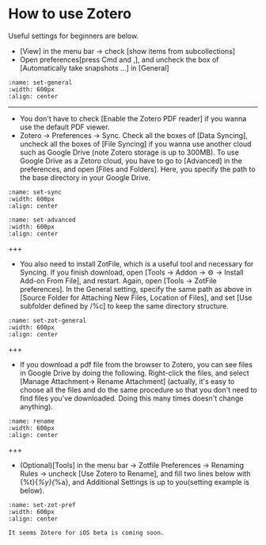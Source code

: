 # How to use Zotero

Useful settings for beginners are below.


- [View] in the menu bar -> check [show items from subcollections]
- Open preferences[press Cmd and ,], and uncheck the box of [Automatically take snapshots …] in [General]

```{image} img/general.png
:name: set-general
:width: 600px
:align: center
```

---
- You don't have to check [Enable the Zotero PDF reader] if you wanna use the default PDF viewer.
- Zotero -> Preferences -> Sync. Check all the boxes of [Data Syncing], uncheck all the boxes of [File Syncing] if you wanna use another cloud such as Google Drive (note Zotero storage is up to 300MB). To use Google Drive as a Zetoro cloud, you have to go to [Advanced] in the preferences, and open [Files and Folders]. Here, you specify the path to the base directory in your Google Drive.

```{image} img/sync.png
:name: set-sync
:width: 600px
:align: center
```
```{image} img/advanced.png
:name: set-advanced
:width: 600px
:align: center
```

+++
- You also need to install ZotFile, which is a useful tool and necessary for Syncing. If you finish download, open [Tools -> Addon -> ⚙ -> Install Add-on From File], and restart. Again, open [Tools -> ZotFile preferences]. In the General setting, specify the same path as above in [Source Folder for Attaching New Files, Location of Files], and set [Use subfolder defined by /%c] to keep the same directory structure.
```{image} img/zotfile-general.png
:name: set-zot-general
:width: 600px
:align: center
```

+++
- If you download a pdf file from the browser to Zotero, you can see files in Google Drive by doing the following. Right-click the files, and select [Manage Attachment-> Rename Attachment] (actually, it's easy to choose all the files and do the same procedure so that you don't need to find files you've downloaded. Doing this many times doesn't change anything).
```{image} img/rename.png
:name: rename
:width: 600px
:align: center
```

+++
- (Optional)[Tools] in the menu bar -> Zotfile Preferences -> Renaming Rules -> uncheck [Use Zotero to Rename], and fill two lines below with {%t}{_%y}{_%a}, and Additional Settings is up to you(setting example is below).
```{image} img/zotfile-preferences.png
:name: set-zot-pref
:width: 600px
:align: center
```

```{note}
It seems Zotero for iOS beta is coming soon.
```

